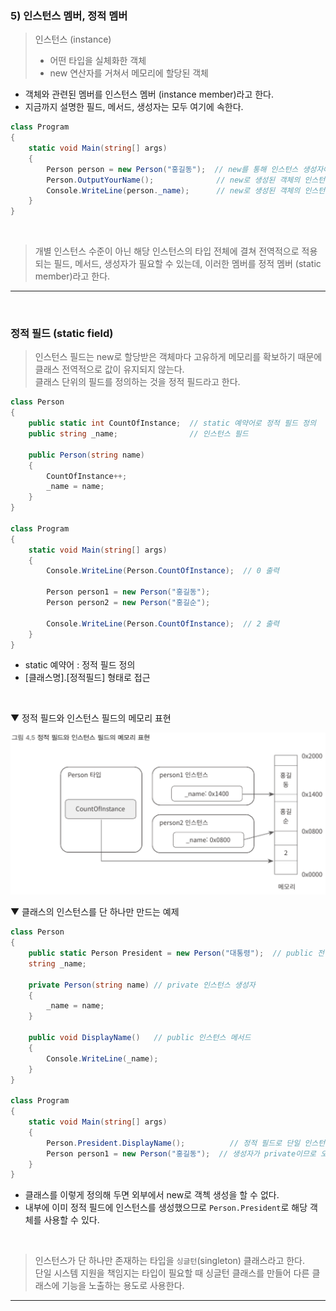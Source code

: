 ### 5) 인스턴스 멤버, 정적 멤버
> 인스턴스 (instance)
> - 어떤 타입을 실체화한 객체
> - new 연산자를 거쳐서 메모리에 할당된 객체
- 객체와 관련된 멤버를 인스턴스 멤버 (instance member)라고 한다.
- 지금까지 설명한 필드, 메서드, 생성자는 모두 여기에 속한다.

```csharp
class Program
{
    static void Main(string[] args)
    {
        Person person = new Person("홍길동");  // new를 통해 인스턴스 생성자에 접근
        Person.OutputYourName();              // new로 생성된 객체의 인스턴스 메서드를 호출
        Console.WriteLine(person._name);      // new로 생성된 객체의 인스턴스 필드에 접근
    }
}
```
<br>

> 개별 인스턴스 수준이 아닌 해당 인스턴스의 타입 전체에 결쳐 전역적으로 적용되는 필드, 메서드, 생성자가 필요할 수 있는데, 이러한 멤버를 정적 멤버 (static member)라고 한다.

****
<br>

### 정적 필드 (static field)
> 인스턴스 필드는 new로 할당받은 객체마다 고유하게 메모리를 확보하기 때문에 클래스 전역적으로 값이 유지되지 않는다.    
> 클래스 단위의 필드를 정의하는 것을 정적 필드라고 한다.

```csharp
class Person
{
    public static int CountOfInstance;  // static 예약어로 정적 필드 정의
    public string _name;                // 인스턴스 필드

    public Person(string name)
    {
        CountOfInstance++;
        _name = name;
    }
}

class Program
{
    static void Main(string[] args)
    {
        Console.WriteLine(Person.CountOfInstance);  // 0 출력

        Person person1 = new Person("홍길동");
        Person person2 = new Person("홍길순");

        Console.WriteLine(Person.CountOfInstance);  // 2 출력
    }
}
```
- static 예약어 : 정적 필드 정의
- [클래스명].[정적필드] 형태로 접근
<br>

▼ 정적 필드와 인스턴스 필드의 메모리 표현

<img src="../Images/4_05.png" width="600"/>
<br>

▼ 클래스의 인스턴스를 단 하나만 만드는 예제
```csharp
class Person
{
    public static Person President = new Person("대통령");  // public 전역 필드
    string _name;

    private Person(string name) // private 인스턴스 생성자
    {
        _name = name;
    }

    public void DisplayName()   // public 인스턴스 메서드
    {
        Console.WriteLine(_name);
    }
}

class Program
{
    static void Main(string[] args)
    {
        Person.President.DisplayName();          // 정적 필드로 단일 인스턴스 접근
        Person person1 = new Person("홍길동");  // 생성자가 private이므로 오류 발생
    }
}
```
- 클래스를 이렇게 정의해 두면 외부에서 new로 객첵 생성을 할 수 없다.
- 내부에 이미 정적 필드에 인스턴스를 생성했으므로 `Person.President`로 해당 객체를 사용할 수 있다. 
<br>

> 인스턴스가 단 하나만 존재하는 타입을 `싱글턴`(singleton) 클래스라고 한다.    
> 단일 시스템 지원을 책임지는 타입이 필요할 때 싱글턴 클래스를 만들어 다른 클래스에 기능을 노출하는 용도로 사용한다.

****
<br>
